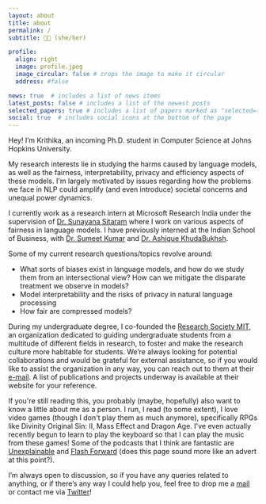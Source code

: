 ```yaml
---
layout: about
title: about
permalink: /
subtitle: 🏳️‍🌈 (she/her) 

profile:
  align: right
  image: profile.jpeg
  image_circular: false # crops the image to make it circular
  address: #false

news: true  # includes a list of news items
latest_posts: false # includes a list of the newest posts
selected_papers: true # includes a list of papers marked as "selected={true}"
social: true  # includes social icons at the bottom of the page
---
```


Hey! I’m Krithika, an incoming Ph.D. student in Computer Science at Johns Hopkins University.

My research interests lie in studying the harms caused by language models, as well as the fairness, interpretability, privacy and efficiency aspects of these models. I'm largely motivated by issues regarding how the problems we face in NLP could amplify (and even introduce) societal concerns and unequal power dynamics.

I currently work as a research intern at Microsoft Research India under the supervision of [Dr. Sunayana Sitaram](https://www.microsoft.com/en-us/research/people/susitara/) where I work on various aspects of fairness in language models. I have previously interned at the Indian School of Business, with [Dr. Sumeet Kumar](http://sumeetkumar.in/) and [Dr. Ashique KhudaBukhsh](https://www.cs.cmu.edu/~akhudabu/).

Some of my current research questions/topics revolve around:  
  * What sorts of biases exist in language models, and how do we study them from an intersectional view? How can we mitigate the disparate treatment we observe in models? 
  * Model interpretability and the risks of privacy in natural language processing 
  * How fair are compressed models?  

During my undergraduate degree, I co-founded the [Research Society MIT](https://www.researchsocietymit.com), an organization dedicated to guiding undergraduate students from a multitude of different fields in research, to foster and make the research culture more habitable for students. We’re always looking for potential collaborations and would be grateful for external assistance, so if you would like to assist the organization in any way, you can reach out to them at their [e-mail](mailto:research.society.mit@gmail.com). A list of publications and projects underway is available at their website for your reference. 

If you're still reading this, you probably (maybe, hopefully) also want to know a little about me as a person. I run, I read (to some extent), I love video games (though I don't play them as much anymore), specifically RPGs like Divinity Original Sin: II, Mass Effect and Dragon Age. I've even actually recently begun to learn to play the keyboard so that I can play the music from these games! Some of the podcasts that I think are fantastic are [Unexplainable](https://www.vox.com/unexplainable) and [Flash Forward](https://www.flashforwardpod.com/) (does this page sound more like an advert at this point?).  

I’m always open to discussion, so if you have any queries related to anything, or if there’s any way I could help you, feel free to drop me a [mail](mailto:kramesh.tlw@gmail.com) or contact me via [Twitter](https://twitter.com/stolenpyjak)!